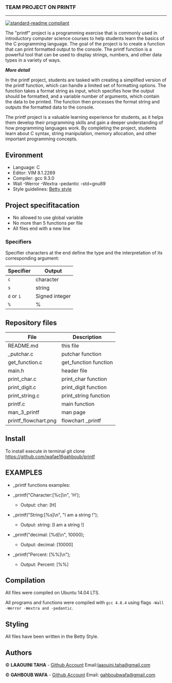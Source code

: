 <!--
<p align="center">
<img src="https://www.techrepublic.com/wp-content/uploads/2022/07/top-ide-software.jpeg">
</p>
-->

### TEAM PROJECT ON PRINTF
___
[![standard-readme compliant](https://img.shields.io/badge/readme%20style-standard-brightgreen.svg?style=flat-square)](https://github.com/Innocentsax/standard-readme)

The "printf" project is a programming exercise that is commonly used in introductory computer science courses to help students learn the basics of the C programming language. The goal of the project is to create a function that can print formatted output to the console. The printf function is a powerful tool that can be used to display strings, numbers, and other data types in a variety of ways.

***More detail***

In the printf project, students are tasked with creating a simplified version of the printf function, which can handle a limited set of formatting options. The function takes a format string as input, which specifies how the output should be formatted, and a variable number of arguments, which contain the data to be printed. The function then processes the format string and outputs the formatted data to the console.

The printf project is a valuable learning experience for students, as it helps them develop their programming skills and gain a deeper understanding of how programming languages work. By completing the project, students learn about C syntax, string manipulation, memory allocation, and other important programming concepts.

## Evironment
- Language: C
- Editor: VIM 8.1.2269
- Compiler: gcc 9.3.0
- Wall -Werror -Wextra -pedantic -std=gnu89
- Style guidelines: [Betty style](https://github.com/wafae16gahboub/printf)

## Project specifitacation

- No allowed to use global variable
- No more than 5 functions per file
- All files end with a new line

<h3>Specifiers </h3>
Specifier characters at the end define the type and the interpretation of its corresponding argument:

| Specifier  | Output          |
|------------|-----------------|
| `c`        | character       |
| `s`        | string          |
| `d` or `i` | Signed integer  |
| `%`        | %               |

## Repository files

|**File**|**Description**|
|--------|---------------|
|README.md|this file|
|\_putchar.c|putchar function|
|get_function.c|get_function function|
|main.h|header file|
|print_char.c|print_char function|
|print_digit.c|print_digit function|
|print_string.c|print_string function|
|printf.c|main function|
|man_3_printf | man page|
|printf_flowchart.png | flowchart _printf|

## Install
To install execute in terminal
git clone https://github.com/wafae16gahboub/printf


## EXAMPLES ##
- _printf functions examples:

- _printf("Character:[%c]\n", 'H');
  + Output: char: [H]
- _printf("String:[%s]\n", "I am a string !");
  + Output: string: [I am a string !]
- _printf("decimal: [%d]\n", 10000);
  + Output: decimal: [10000]
- _printf("Percent: [%%]\n");
  + Output: Percent: [%%]

## Compilation
All files were compiled on Ubuntu 14.04 LTS.

All programs and functions were compiled with `gcc 4.8.4` using flags `-Wall -Werror -Wextra and -pedantic`.

## Styling
All files have been written in the Betty Style.

## Authors
© **LAAOUINI TAHA** - [Github Account](https://github.com/LeTaha) Email:[laaouini.taha@gmail.com](mailto:laaouini.taha@gmail.com)

© **GAHBOUB WAFA** - [Github Account](https://github.com/wafae16gahboub) Email: [gahboubwafa@gmail.com](mailto:gahboubwafa@gmail.com)

